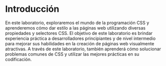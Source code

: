 # Introducción

En este laboratorio, exploraremos el mundo de la programación CSS y aprenderemos cómo dar estilo a las páginas web utilizando diversas propiedades y selectores CSS. El objetivo de este laboratorio es brindar experiencia práctica a desarrolladores principiantes y de nivel intermedio para mejorar sus habilidades en la creación de páginas web visualmente atractivas. A través de este laboratorio, también aprenderá cómo solucionar problemas comunes de CSS y utilizar las mejores prácticas en su codificación.
